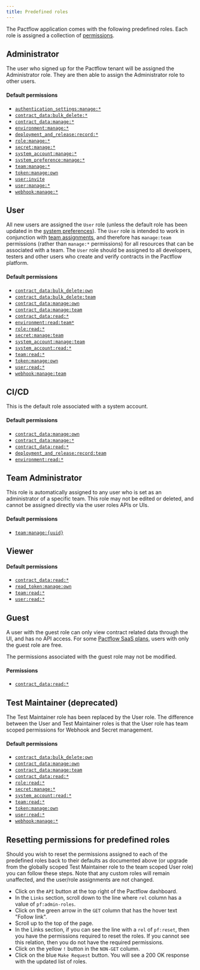 ```yaml
---
title: Predefined roles
---
```


The Pactflow application comes with the following predefined roles. Each role is assigned a collection of [permissions](permissions).

## Administrator

The user who signed up for the Pactflow tenant will be assigned the Administrator role. They are then able to assign the Administrator role to other users.

#### Default permissions

* [`authentication_settings:manage:*`](/docs/permissions/permissions/#authentication_settings-manage)
* [`contract_data:bulk_delete:*`](/docs/permissions/permissions#contract_data-bulk_delete)
* [`contract_data:manage:*`](/docs/permissions/permissions#contract_data-manage)
* [`environment:manage:*`](/docs/permissions/permissions#environment-manage)
* [`deployment_and_release:record:*`](/docs/permissions/permissions#edeployment_and_release:record:*)
* [`role:manage:*`](/docs/permissions/permissions#role-manage)
* [`secret:manage:*`](/docs/permissions/permissions#secret-manage)
* [`system_account:manage:*`](/docs/permissions/permissions#system_account-manage)
* [`system_preference:manage:*`](/docs/permissions/permissions#system_preference-manage)
* [`team:manage:*`](/docs/permissions/permissions#team-manage)
* [`token:manage:own`](/docs/permissions/permissions#token-manage-own)
* [`user:invite`](/docs/permissions/permissions#user-invite)
* [`user:manage:*`](/docs/permissions/permissions#user-manage)
* [`webhook:manage:*`](/docs/permissions/permissions#webhook-manage)

## User

All new users are assigned the `User` role (unless the default role has been updated in the [system preferences](/docs/user-interface/settings/preferences#system-preferences)). The `User` role is intended to work in conjunction with [team assignments](/docs/user-interface/settings/teams), and therefore has `manage:team` permissions (rather than `manage:*` permissions) for all resources that can be associated with a team. The `User` role should be assigned to all developers, testers and other users who create and verify contracts in the Pactflow platform.

#### Default permissions

* [`contract_data:bulk_delete:own`](/docs/permissions/permissions#contract_databulk_deleteown)
* [`contract_data:bulk_delete:team`](/docs/permissions/permissions#contract_databulk_deleteteam)
* [`contract_data:manage:own`](/docs/permissions/permissions#contract_datamanageown)
* [`contract_data:manage:team`](/docs/permissions/permissions#contract_datamanageteam)
* [`contract_data:read:*`](/docs/permissions/permissions#contract_dataread)
* [`environment:read:team*`](/docs/permissions/permissions#environment-read-team)
* [`role:read:*`](/docs/permissions/permissions#role-read)
* [`secret:manage:team`](/docs/permissions/permissions#secret-manage-team)
* [`system_account:manage:team`](/docs/permissions/permissions#system_account-read)
* [`system_account:read:*`](/docs/permissions/permissions#system_account-read)
* [`team:read:*`](/docs/permissions/permissions#team-read)
* [`token:manage:own`](/docs/permissions/permissions#token:manage:own)
* [`user:read:*`](/docs/permissions/permissions#user-read)
* [`webhook:manage:team`](/docs/permissions/permissions#webhook-manage-team)

## CI/CD

This is the default role associated with a system account.

#### Default permissions

* [`contract_data:manage:own`](/docs/permissions/permissions#contract_data-manageown)
* [`contract_data:manage:*`](/docs/permissions/permissions#contract_data-manage)
* [`contract_data:read:*`](/docs/permissions/permissions#contract_data-read)
* [`deployment_and_release:record:team`](/docs/permissions/permissions#deployment_and_release:record:team)
* [`environment:read:*`](/docs/permissions/permissions#environment-read)


## Team Administrator

This role is automatically assigned to any user who is set as an administrator of a specific team. This role may not be edited or deleted, and cannot be assigned directly via the user roles APIs or UIs.

#### Default permissions

* [`team:manage:{uuid}`](/docs/permissions/permissions#teammanageuuid)

## Viewer

#### Default permissions

* [`contract_data:read:*`](/docs/permissions/permissions#contract_data-read)
* [`read_token:manage:own`](/docs/permissions/permissions#read_token-manage-own)
* [`team:read:*`](/docs/permissions/permissions#team-read)
* [`user:read:*`](/docs/permissions/permissions#user-read)

## Guest

A user with the guest role can only view contract related data through the UI, and has no API access. For some [Pactflow SaaS plans](https://pactflow.io/pricing/), users with only the guest role are free.

The permissions associated with the guest role may not be modified.

#### Permissions

* [`contract_data:read:*`](/docs/permissions/permissions#contract_data-read)

## Test Maintainer (deprecated)

The Test Maintainer role has been replaced by the User role. The difference between the User and Test Maintainer roles is that the User role has team scoped permissions for Webhook and Secret management.

#### Default permissions

* [`contract_data:bulk_delete:own`](/docs/permissions/permissions#contract_databulk_deleteown)
* [`contract_data:manage:own`](/docs/permissions/permissions#contract_datamanageown)
* [`contract_data:manage:team`](/docs/permissions/permissions#contract_datamanageteam)
* [`contract_data:read:*`](/docs/permissions/permissions#contract_dataread)
* [`role:read:*`](/docs/permissions/permissions#role-read)
* [`secret:manage:*`](/docs/permissions/permissions#secret-manage)
* [`system_account:read:*`](/docs/permissions/permissions#system_account-read)
* [`team:read:*`](/docs/permissions/permissions#team-read)
* [`token:manage:own`](/docs/permissions/permissions#token:manage:own)
* [`user:read:*`](/docs/permissions/permissions#user-read)
* [`webhook:manage:*`](/docs/permissions/permissions#webhook-manage)


## Resetting permissions for predefined roles

Should you wish to reset the permissions assigned to each of the predefined roles back to their defaults as documented above (or upgrade from the globally scoped Test Maintainer role to the team scoped User role) you can follow these steps. Note that any custom roles will remain unaffected, and the user/role assignments are not changed.

* Click on the `API` button at the top right of the Pactflow dashboard.
* In the `Links` section, scroll down to the line where `rel` column has a value of `pf:admin-roles`.
* Click on the green arrow in the `GET` column that has the hover text "Follow link".
* Scroll up to the top of the page.
* In the Links section, if you can see the line with a `rel` of `pf:reset`, then you have the permissions required to reset the roles. If you cannot see this relation, then you do not have the required permissions.
* Click on the yellow `!` button in the `NON-GET` column.
* Click on the blue `Make Request` button. You will see a 200 OK response with the updated list of roles.
